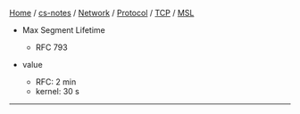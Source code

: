 [Home](https://mengxianbin.github.io) /
[cs-notes](https://mengxianbin.github.io/cs-notes/site) /
[Network](https://mengxianbin.github.io/cs-notes/site/Network) /
[Protocol](https://mengxianbin.github.io/cs-notes/site/Network/Protocol) /
[TCP](https://mengxianbin.github.io/cs-notes/site/Network/Protocol/TCP) /
[MSL](https://mengxianbin.github.io/cs-notes/site/Network/Protocol/TCP/MSL)

* Max Segment Lifetime
    * RFC 793

* value
    * RFC: 2 min
    * kernel: 30 s

---
